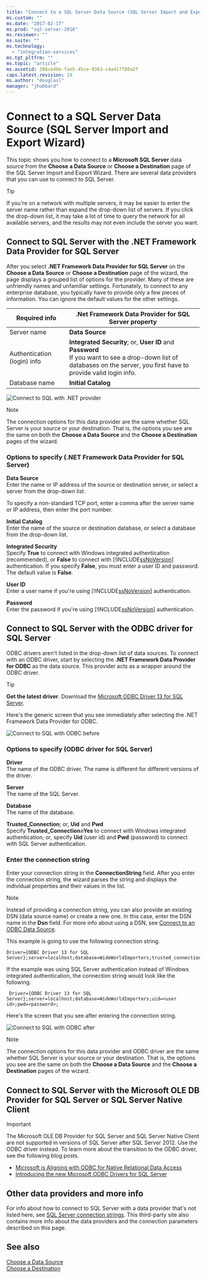 ```yaml
---
title: "Connect to a SQL Server Data Source (SQL Server Import and Export Wizard) | Microsoft Docs"
ms.custom: ""
ms.date: "2017-02-17"
ms.prod: "sql-server-2016"
ms.reviewer: ""
ms.suite: ""
ms.technology: 
  - "integration-services"
ms.tgt_pltfrm: ""
ms.topic: "article"
ms.assetid: 386cedbb-fae5-45ce-9363-c4a417f80a2f
caps.latest.revision: 19
ms.author: "douglasl"
manager: "jhubbard"
---
```

# Connect to a SQL Server Data Source (SQL Server Import and Export Wizard)
This topic shows you how to connect to a **Microsoft SQL Server** data source from the **Choose a Data Source** or **Choose a Destination** page of the SQL Server Import and Export Wizard. There are several data providers that you can use to connect to SQL Server.

> [!TIP]
> If you're on a network with multiple servers, it may be easier to enter the server name rather than expand the drop-down list of servers. If you click the drop-down list, it may take a lot of time to query the network for all available servers, and the results may not even include the server you want.

## Connect to SQL Server with the .NET Framework Data Provider for SQL Server 
After you select **.NET Framework Data Provider for SQL Server** on the **Choose a Data Source** or **Choose a Destination** page of the wizard, the page displays a grouped list of options for the provider. Many of these are unfriendly names and unfamiliar settings. Fortunately, to connect to any enterprise database, you typically have to provide only a few pieces of information. You can ignore the default values for the other settings.

|Required info|.Net Framework Data Provider for SQL Server property|
|---|---|
|Server name|**Data Source**|
|Authentication (login) info|**Integrated Security**; or, **User ID** and **Password**<br/>If you want to see a drop-down list of databases on the server, you first have to provide valid login info.|
|Database name|**Initial Catalog**|

![Connect to SQL with .NET provider](../../integration-services/import-export-data/media/connect-to-sql-with-.net-provider.jpg)

> [!NOTE]
> The connection options for this data provider are the same whether SQL Server is your source or your destination. That is, the options you see are the same on both the **Choose a Data Source** and the **Choose a Destination** pages of the wizard.

### Options to specify (.NET Framework Data Provider for SQL Server)
**Data Source**  
 Enter the name or IP address of the source or destination server, or select a server from the drop-down list.  
 
 To specify a non-standard TCP port, enter a comma after the server name or IP address, then enter the port number.
 
 **Initial Catalog**  
 Enter the name of the source or destination database, or select a database from the drop-down list.  
  
 **Integrated Security**  
 Specify **True** to connect with Windows integrated authentication (recommended), or **False** to connect with [!INCLUDE[ssNoVersion](../../advanced-analytics/r-services/includes/ssnoversion-md.md)] authentication. If you specify **False**, you must enter a user ID and password. The default value is **False**.  
  
 **User ID**  
 Enter a user name if you're using [!INCLUDE[ssNoVersion](../../advanced-analytics/r-services/includes/ssnoversion-md.md)] authentication.  
  
 **Password**  
 Enter the password if you're using [!INCLUDE[ssNoVersion](../../advanced-analytics/r-services/includes/ssnoversion-md.md)] authentication.  

## Connect to SQL Server with the ODBC driver for SQL Server 
ODBC drivers aren't listed in the drop-down list of data sources. To connect with an ODBC driver, start by selecting the **.NET Framework Data Provider for ODBC** as the data source. This provider acts as a wrapper around the ODBC driver.

> [!TIP]
> **Get the latest driver**. Download the [Microsoft ODBC Driver 13 for SQL Server](https://www.microsoft.com/download/details.aspx?id=53339).

Here's the generic screen that you see immediately after selecting the .NET Framework Data Provider for ODBC.

![Connect to SQL with ODBC before](../../integration-services/import-export-data/media/connect-to-sql-with-odbc-before.jpg)

### Options to specify (ODBC driver for SQL Server)

**Driver**  
The name of the ODBC driver. The name is different for different versions of the driver.

**Server**  
The name of the SQL Server.

**Database**  
The name of the database.  

**Trusted_Connection**; or, **Uid** and **Pwd**  
Specify **Trusted_Connection=Yes** to connect with Windows integrated authentication; or, specify **Uid** (user id) and **Pwd** (password) to connect with SQL Server authentication.

### Enter the connection string
Enter your connection string in the **ConnectionString** field. After you enter the connection string, the wizard parses the string and displays the individual properties and their values in the list.

> [!NOTE]
> Instead of providing a connection string, you can also provide an existing DSN (data source name) or create a new one. In this case, enter the DSN name in the **Dsn** field. For more info about using a DSN, see [Connect to an ODBC Data Source](../../integration-services/import-export-data/connect-to-an-odbc-data-source-sql-server-import-and-export-wizard.md).

This example is going to use the following connection string.

    Driver={ODBC Driver 13 for SQL Server};server=localhost;database=WideWorldImporters;trusted_connection=Yes;

If the example was using SQL Server authentication instead of Windows integrated authentication, the connection string would look like the following.

     Driver={ODBC Driver 13 for SQL Server};server=localhost;database=WideWorldImporters;uid=<user id>;pwd=<password>;

Here's the screen that you see after entering the connection string.

![Connect to SQL with ODBC after](../../integration-services/import-export-data/media/connect-to-sql-with-odbc-after.jpg)

> [!NOTE]
> The connection options for this data provider and ODBC driver are the same whether SQL Server is your source or your destination. That is, the options you see are the same on both the **Choose a Data Source** and the **Choose a Destination** pages of the wizard.

## Connect to SQL Server with the Microsoft OLE DB Provider for SQL Server or SQL Server Native Client

> [!IMPORTANT]
> The Microsoft OLE DB Provider for SQL Server and SQL Server Native Client are not supported in versions of SQL Server after SQL Server 2012. Use the ODBC driver instead. To learn more about the transition to the ODBC driver, see the following blog posts.
>   -   [Microsoft is Aligning with ODBC for Native Relational Data Access](https://blogs.msdn.microsoft.com/sqlnativeclient/2011/08/29/microsoft-is-aligning-with-odbc-for-native-relational-data-access/)
>   -   [Introducing the new Microsoft ODBC Drivers for SQL Server](https://blogs.msdn.microsoft.com/sqlnativeclient/2013/01/23/introducing-the-new-microsoft-odbc-drivers-for-sql-server/)

## Other data providers and more info
For info about how to connect to SQL Server with a data provider that's not listed here, see [SQL Server connection strings](https://www.connectionstrings.com/sql-server/). This third-party site also contains more info about the data providers and the connection parameters described on this page.

## See also
[Choose a Data Source](../../integration-services/import-export-data/choose-a-data-source-sql-server-import-and-export-wizard.md)  
[Choose a Destination](../../integration-services/import-export-data/choose-a-destination-sql-server-import-and-export-wizard.md)
